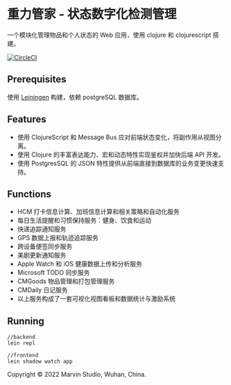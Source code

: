 # 重力管家 - 状态数字化检测管理

一个模块化管理物品和个人状态的 Web 应用，使用 clojure 和 clojurescript 搭建。

[![CircleCI](https://circleci.com/gh/corkine/cyberMe/tree/cyber-me.svg?style=svg&circle-token=793142488339016f1a9498b5b432c020629a96d7)](https://circleci.com/gh/corkine/cyberMe/tree/cyber-me)

## Prerequisites

使用 [Leiningen][1] 构建，依赖 postgreSQL 数据库。

[1]: https://github.com/technomancy/leiningen

## Features

- 使用 ClojureScript 和 Message Bus 应对前端状态变化，将副作用从视图分离。
- 使用 Clojure 的丰富表达能力、宏和动态特性实现鉴权并加快后端 API 开发。
- 使用 PostgresSQL 的 JSON 特性提供从前端直接到数据库的业务变更快速支持。

## Functions

- HCM 打卡信息计算、加班信息计算和相关策略和自动化服务
- 每日生活提醒和习惯保持服务：健身、饮食和运动
- 快递追踪通知服务
- GPS 数据上报和轨迹追踪服务
- 跨设备便签同步服务
- 美剧更新通知服务
- Apple Watch 和 iOS 健康数据上传和分析服务
- Microsoft TODO 同步服务
- CMGoods 物品管理和打包管理服务
- CMDaily 日记服务
- 以上服务构成了一套可视化视图看板和数据统计与激励系统

## Running
    
```shell
//backend
lein repl

//frontend
lein shadow watch app
```

Copyright © 2022 Marvin Studio, Wuhan, China.